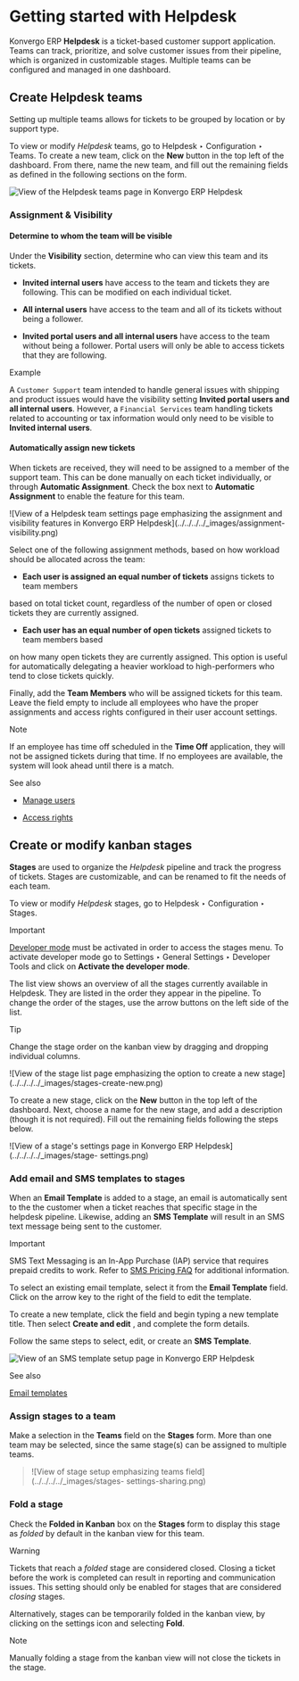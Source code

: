 # Getting started with Helpdesk

Konvergo ERP **Helpdesk** is a ticket-based customer support application. Teams can
track, prioritize, and solve customer issues from their pipeline, which is
organized in customizable stages. Multiple teams can be configured and managed
in one dashboard.

## Create Helpdesk teams

Setting up multiple teams allows for tickets to be grouped by location or by
support type.

To view or modify _Helpdesk_ teams, go to Helpdesk ‣ Configuration ‣ Teams. To
create a new team, click on the **New** button in the top left of the
dashboard. From there, name the new team, and fill out the remaining fields as
defined in the following sections on the form.

![View of the Helpdesk teams page in Konvergo ERP
Helpdesk](../../../../_images/helpdesk-teams-list.png)

### Assignment & Visibility

#### Determine to whom the team will be visible

Under the **Visibility** section, determine who can view this team and its
tickets.

  * **Invited internal users** have access to the team and tickets they are following. This can be modified on each individual ticket.

  * **All internal users** have access to the team and all of its tickets without being a follower.

  * **Invited portal users and all internal users** have access to the team without being a follower. Portal users will only be able to access tickets that they are following.

<div class="alert alert-success">
<p class="alert-title">
Example</p><p>A <code>Customer Support</code> team intended to handle general issues with shipping and product issues
would have the visibility setting <b>Invited portal users and all internal users</b>.
However, a <code>Financial Services</code> team handling tickets related to accounting or tax information
would only need to be visible to <b>Invited internal users</b>.</p>
</div>

#### Automatically assign new tickets

When tickets are received, they will need to be assigned to a member of the
support team. This can be done manually on each ticket individually, or
through **Automatic Assignment**. Check the box next to **Automatic
Assignment** to enable the feature for this team.

![View of a Helpdesk team settings page emphasizing the assignment and
visibility features in Konvergo ERP Helpdesk](../../../../_images/assignment-
visibility.png)

Select one of the following assignment methods, based on how workload should
be allocated across the team:

  * **Each user is assigned an equal number of tickets** assigns tickets to team members
    

based on total ticket count, regardless of the number of open or closed
tickets they are currently assigned.

  * **Each user has an equal number of open tickets** assigned tickets to team members based
    

on how many open tickets they are currently assigned. This option is useful
for automatically delegating a heavier workload to high-performers who tend to
close tickets quickly.

Finally, add the **Team Members** who will be assigned tickets for this team.
Leave the field empty to include all employees who have the proper assignments
and access rights configured in their user account settings.

<div class="alert alert-primary">
<p class="alert-title">
Note</p><p>If an employee has time off scheduled in the <b>Time Off</b> application, they will not be
assigned tickets during that time. If no employees are available, the system will look ahead
until there is a match.</p>
</div> <div class="alert alert-secondary">
<p class="alert-title">
See also</p><ul>
<li><p><a href="../../../general/users#users-add-individual"><span class="std std-ref">Manage users</span></a></p></li>
<li><p><a href="../../../general/users/access_rights">Access rights</a></p></li>
</ul>
</div>

## Create or modify kanban stages

**Stages** are used to organize the _Helpdesk_ pipeline and track the progress
of tickets. Stages are customizable, and can be renamed to fit the needs of
each team.

To view or modify _Helpdesk_ stages, go to Helpdesk ‣ Configuration ‣ Stages.

<div class="alert alert-warning">
<p class="alert-title">
Important</p><p><a href="../../../general/developer_mode#developer-mode"><span class="std std-ref">Developer mode</span></a> must be activated in order to access the stages menu. To
activate developer mode go to Settings ‣ General Settings ‣ Developer Tools
and click on <b>Activate the developer mode</b>.</p>
</div>

The list view shows an overview of all the stages currently available in
Helpdesk. They are listed in the order they appear in the pipeline. To change
the order of the stages, use the arrow buttons on the left side of the list.

<div class="alert alert-info">
<p class="alert-title">
Tip</p><p>Change the stage order on the kanban view by dragging and dropping individual columns.</p>
</div> ![View of the stage list page emphasizing the option to
create a new stage](../../../../_images/stages-create-new.png)

To create a new stage, click on the **New** button in the top left of the
dashboard. Next, choose a name for the new stage, and add a description
(though it is not required). Fill out the remaining fields following the steps
below.

![View of a stage's settings page in Konvergo ERP Helpdesk](../../../../_images/stage-
settings.png)

### Add email and SMS templates to stages

When an **Email Template** is added to a stage, an email is automatically sent
to the the customer when a ticket reaches that specific stage in the helpdesk
pipeline. Likewise, adding an **SMS Template** will result in an SMS text
message being sent to the customer.

<div class="alert alert-warning">
<p class="alert-title">
Important</p><p>SMS Text Messaging is an In-App Purchase (IAP) service that requires prepaid credits to work.
Refer to <a href="https://iap-services.odoo.com/iap/sms/pricing">SMS Pricing FAQ</a> for additional
information.</p>
</div>

To select an existing email template, select it from the **Email Template**
field. Click on the arrow key to the right of the field to edit the template.

To create a new template, click the field and begin typing a new template
title. Then select **Create and edit** , and complete the form details.

Follow the same steps to select, edit, or create an **SMS Template**.

![View of an SMS template setup page in Konvergo ERP
Helpdesk](../../../../_images/sms-template1.png) <div class="alert alert-secondary">
<p class="alert-title">
See also</p><p><a href="../../../general/companies/email_template">Email templates</a></p>
</div>

### Assign stages to a team

Make a selection in the **Teams** field on the **Stages** form. More than one
team may be selected, since the same stage(s) can be assigned to multiple
teams.

> ![View of stage setup emphasizing teams field](../../../../_images/stages-
> settings-sharing.png)

### Fold a stage

Check the **Folded in Kanban** box on the **Stages** form to display this
stage as _folded_ by default in the kanban view for this team.

<div class="alert alert-warning">
<p class="alert-title">
Warning</p><p>Tickets that reach a <em>folded</em> stage are considered closed. Closing a ticket before the work is
completed can result in reporting and communication issues. This setting should only be enabled
for stages that are considered <em>closing</em> stages.</p>
</div>

Alternatively, stages can be temporarily folded in the kanban view, by
clicking on the settings icon and selecting **Fold**.

<div class="alert alert-primary">
<p class="alert-title">
Note</p><p>Manually folding a stage from the kanban view will not close the tickets in the stage.</p>
</div>

